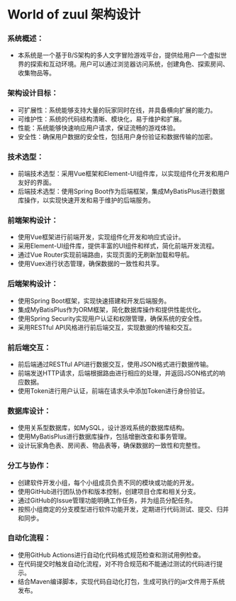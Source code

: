 # World of zuul 架构设计

### 系统概述：

- 本系统是一个基于B/S架构的多人文字冒险游戏平台，提供给用户一个虚拟世界的探索和互动环境。用户可以通过浏览器访问系统，创建角色、探索房间、收集物品等。

### 架构设计目标：

- 可扩展性：系统能够支持大量的玩家同时在线，并具备横向扩展的能力。
- 可维护性：系统的代码结构清晰、模块化，易于维护和扩展。
- 性能：系统能够快速响应用户请求，保证流畅的游戏体验。
- 安全性：确保用户数据的安全性，包括用户身份验证和数据传输的加密。

### 技术选型：

- 前端技术选型：采用Vue框架和Element-UI组件库，以实现组件化开发和用户友好的界面。
- 后端技术选型：使用Spring Boot作为后端框架，集成MyBatisPlus进行数据库操作，以实现快速开发和易于维护的后端服务。

### 前端架构设计：

- 使用Vue框架进行前端开发，实现组件化开发和响应式设计。
- 采用Element-UI组件库，提供丰富的UI组件和样式，简化前端开发流程。
- 通过Vue Router实现前端路由，实现页面的无刷新加载和导航。
- 使用Vuex进行状态管理，确保数据的一致性和共享。

### 后端架构设计：

- 使用Spring Boot框架，实现快速搭建和开发后端服务。
- 集成MyBatisPlus作为ORM框架，简化数据库操作和提供性能优化。
- 使用Spring Security实现用户认证和权限管理，确保系统的安全性。
- 采用RESTful API风格进行前后端交互，实现数据的传输和交互。

### 前后端交互：

- 前后端通过RESTful API进行数据交互，使用JSON格式进行数据传输。
- 前端发送HTTP请求，后端根据路由进行相应的处理，并返回JSON格式的响应数据。
- 使用Token进行用户认证，前端在请求头中添加Token进行身份验证。

### 数据库设计：

- 使用关系型数据库，如MySQL，设计游戏系统的数据库结构。
- 使用MyBatisPlus进行数据库操作，包括增删改查和事务管理。
- 设计玩家角色表、房间表、物品表等，确保数据的一致性和完整性。

### 分工与协作：

- 创建软件开发小组，每个小组成员负责不同的模块或功能的开发。
- 使用GitHub进行团队协作和版本控制，创建项目仓库和相关分支。
- 通过GitHub的Issue管理功能明确工作任务，并为组员分配任务。
- 按照小组商定的分支模型进行软件功能开发，定期进行代码测试、提交、归并和同步。

### 自动化流程：

- 使用GitHub Actions进行自动化代码格式规范检查和测试用例检查。
- 在代码提交时触发自动化流程，对不符合规范和不能通过测试的代码进行提示。
- 结合Maven编译脚本，实现代码自动化打包，生成可执行的jar文件用于系统发布。

